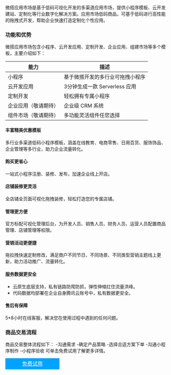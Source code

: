 微搭应用市场是基于低码可视化开发的多渠道应用市场，提供小程序模板、云开发建站、定制化等行业数字化解决方案。应用市场低码商品，可基于低码进行高性能的拖拽式开发，帮助企业快速打造定制化个性应用。

### 功能和优势
微搭应用市场包含小程序、云开发应用、定制开发、企业应用、组建市场等多个模板，主要介绍如下：

| 能力         | 描述                                                         |
| ------------ | ------------------------------------------------------------ |
| 小程序     | 基于微搭开发的多行业可拖拽小程序                                   |
| 云开发应用     | 3分钟生成一款 Serverless 应用 |
| 定制开发     | 轻松拥有专属小程序 |
| 企业应用（敬请期待）  | 企业级 CRM 系统       |
| 组件市场（敬请期待）   | 多功能灵活组件任您选择       |

#### 丰富精美优惠模板
多行业多渠道低码小程序模板，涵盖在线教育、电商零售、日用百货、服饰饰品、企业管理等多行业，助力企业流量转化。
#### 购买更省心
一站式小程序注册、装修、发布，加速企业线上开店。
#### 店铺装修更灵活

全店铺全页面可视化拖拽装修，轻松打造您的专属店铺。
#### 管理更方便
官方标配可视化管理后台，为开发人员、销售人员、财务人员、运营人员配置商品管理、店铺管理等权限。

#### 营销活动更便捷
拖拉拽快速定制修改，满足商户不同节日、不同场景、不同类型营销主题线上更新，助力活动推广、流量转化。
#### 服务数据更安全
- 云原生底层支持，私有链路防爬防抓，弹性伸缩扛住流量洪峰。
- 代码数据均部署在企业自身腾讯云账号中，私有数据更安全。

#### 售后有保障
5*8小时在线客服，解决您在使用过程中遇到的任何问题。

### 商品交易流程
商品交易整体流程如下：
<dx-steps>
-沟通需求
-确定产品策略
-选择合适方案下单
-沟通小程序制作
-小程序验收
</dx-steps>
可单击免费试用了解更多详情。
<div style="background-color:#00A4FF; width: 170px; height: 35px; line-height:35px; text-align:center;"><a href="https://weda.cloud.tencent.com" target="_blank"  style="color: white; font-size:16px;">免费试用</a></div>








